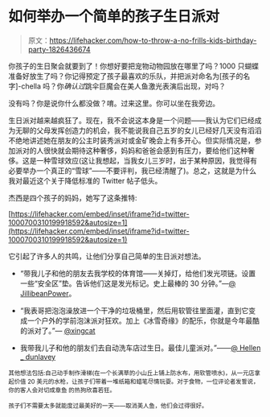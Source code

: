 # 如何举办一个简单的孩子生日派对

> 原文：<https://lifehacker.com/how-to-throw-a-no-frills-kids-birthday-party-1826436674>

你孩子的生日聚会就要到了！你想好要把宠物动物园放在哪里了吗？1000 只蝴蝶准备好放生了吗？你记得预定了孩子最喜欢的乐队，并把派对命名为[孩子的名字]-chella 吗？你*确认过*跳伞巨魔会在美人鱼激光表演后出现，对吗？



没有吗？你是说你什么都没做？唷。过来这里。你可以坐在我旁边。

生日派对越来越疯狂了。现在，我不会说这本身是一个问题——我认为它们已经成为无聊的父母发挥创造力的机会，我不能说我自己五岁的女儿已经好几天没有滔滔不绝地讲述她在朋友的公主时装秀派对或金矿晚会上有多开心。但实际情况是，参加派对的人很快就会期待这种奢侈，妈妈和爸爸会感到有压力，要给他们这种奢侈。这是一种雪球效应(这让我想起，当我女儿三岁时，出于某种原因，我觉得有必要举办一个真正的“雪球”——不要评判，我已经清醒了)。总之，这就是为什么我对最近这个关于降低标准的 Twitter 帖子低头。

杰西是四个孩子的妈妈，她写了这条推特:

 [https://lifehacker.com/embed/inset/iframe?id=twitter-1000700310199918592&autosize=1](https://lifehacker.com/embed/inset/iframe?id=twitter-1000700310199918592&autosize=1) 

它引起了许多人的共鸣，让他们分享自己简单的生日派对想法。

*   “带我儿子和他的朋友去我学校的体育馆——关掉灯，给他们发光项链。设置一些“安全区”垫。告诉他们这是发光标记。史上最棒的 30 分钟。”—[@ JillibeanPower](https://twitter.com/JillibeanPower)。

*   “我表哥把泡泡澡放进一个干净的垃圾桶里，然后用软管往里面灌，直到它变成一个户外的学前泡沫派对狂欢。加上《冰雪奇缘》的配乐，你就是今年最酷的派对了。”— [@xingcat](https://twitter.com/xingcat)

*   我带我儿子和他的朋友们去自动洗车店过生日。最佳儿童派对。”——[@ Hellen _ dunlavey](https://twitter.com/hellen_dunlavey)<small></small>

<small>其他想法包括:自己动手制作滑梯(在一个长满草的小山丘上铺上防水布，用软管喷水)，从一元店拿起价值 20 美元的水枪，让孩子们带着一堆纸箱和蜡笔尽情玩耍。对于食物，一位评论者发誓说，你的客人会对切成章鱼 的热狗欣喜若狂。</small>

<small>孩子们不需要太多就能度过最美好的一天——取消美人鱼，他们会过得很好。</small>

<small></small>
